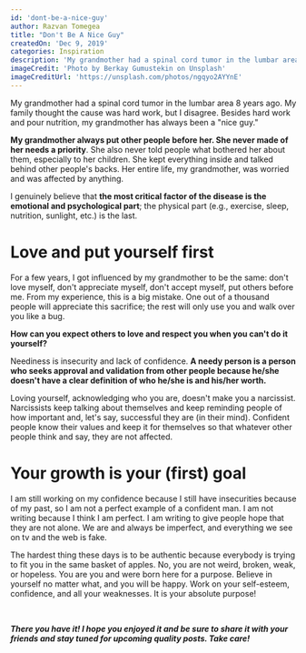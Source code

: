 ```yaml
---
id: 'dont-be-a-nice-guy'
author: Razvan Tomegea
title: "Don't Be A Nice Guy"
createdOn: 'Dec 9, 2019'
categories: Inspiration
description: 'My grandmother had a spinal cord tumor in the lumbar area 8 years ago. My family thought the cause was hard work, but I disagree. Besides hard work and pour nutrition, my grandmother has always been a "nice guy."'
imageCredit: 'Photo by Berkay Gumustekin on Unsplash'
imageCreditUrl: 'https://unsplash.com/photos/ngqyo2AYYnE'
---
```

My grandmother had a spinal cord tumor in the lumbar area 8 years ago. My family thought the cause was hard work, but I disagree. Besides hard work and pour nutrition, my grandmother has always been a "nice guy."

**My grandmother always put other people before her. She never made of her needs a priority**. She also never told people what bothered her about them, especially to her children. She kept everything inside and talked behind other people's backs. Her entire life, my grandmother, was worried and was affected by anything.

I genuinely believe that **the most critical factor of the disease is the emotional and psychological part**; the physical part (e.g., exercise, sleep, nutrition, sunlight, etc.) is the last.

# Love and put yourself first

For a few years, I got influenced by my grandmother to be the same: don't love myself, don't appreciate myself, don't accept myself, put others before me. From my experience, this is a big mistake. One out of a thousand people will appreciate this sacrifice; the rest will only use you and walk over you like a bug.
  
**How can you expect others to love and respect you when you can't do it yourself?**

Neediness is insecurity and lack of confidence. **A needy person is a person who seeks approval and validation from other people because he/she doesn't have a clear definition of who he/she is and his/her worth.**

Loving yourself, acknowledging who you are, doesn't make you a narcissist. Narcissists keep talking about themselves and keep reminding people of how important and, let's say, successful they are (in their mind). Confident people know their values and keep it for themselves so that whatever other people think and say, they are not affected.

# Your growth is your (first) goal

I am still working on my confidence because I still have insecurities because of my past, so I am not a perfect example of a confident man. I am not writing because I think I am perfect. I am writing to give people hope that they are not alone. We are and always be imperfect, and everything we see on tv and the web is fake.

The hardest thing these days is to be authentic because everybody is trying to fit you in the same basket of apples. No, you are not weird, broken, weak, or hopeless. You are you and were born here for a purpose. Believe in yourself no matter what, and you will be happy. Work on your self-esteem, confidence, and all your weaknesses. It is your absolute purpose!

<br>

***There you have it! I hope you enjoyed it and be sure to share it with your friends and stay tuned for upcoming quality posts. Take care!***
